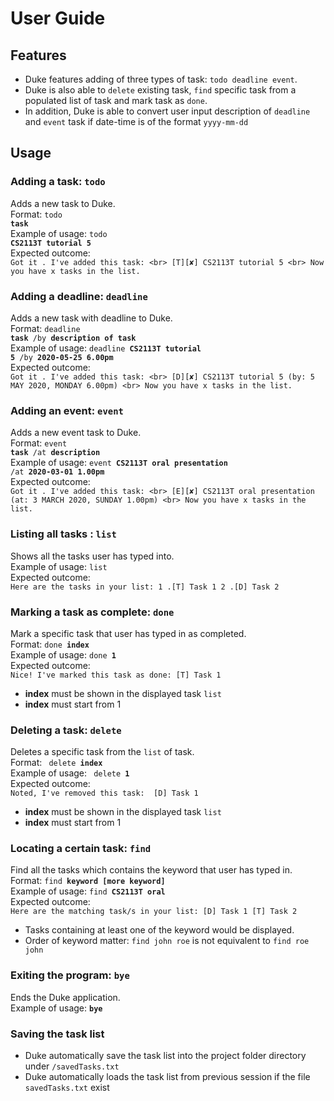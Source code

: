 # User Guide

## Features 
* Duke features adding of three types of task: `todo deadline event`. <br>
* Duke is also able to `delete` existing task, `find` specific task from a populated list of task and mark task as `done`. <br>
* In addition, Duke is able to convert user input description of `deadline` and `event` task if date-time is of the format `yyyy-mm-dd`



## Usage

### Adding a task: <code>todo</code>
Adds a new task to Duke. <br>
Format: <code>todo **task**</code> <br>
Example of usage: <code>todo **CS2113T tutorial 5**</code> <br>
Expected outcome: <br> 
`Got it . I've added this task: <br>
[T][✘] CS2113T tutorial 5 <br>
Now you have x tasks in the list.`

### Adding a deadline: <code>deadline</code>
Adds a new task with deadline to Duke. <br>
Format: <code>deadline **task** /by **description of task**</code> <br>
Example of usage: <code>deadline **CS2113T tutorial 5** /by **2020-05-25 6.00pm**</code> <br>
Expected outcome: <br>
`Got it . I've added this task: <br>
[D][✘] CS2113T tutorial 5 (by: 5 MAY 2020, MONDAY 6.00pm) <br>
Now you have x tasks in the list.`

### Adding an event: <code>event</code>
Adds a new event task to Duke.<br>
Format: <code>event **task** /at **description**</code> <br>
Example of usage: <code>event **CS2113T oral presentation** /at **2020-03-01 1.00pm**</code> <br>
Expected outcome:<br>
`Got it . I've added this task: <br>
[E][✘] CS2113T oral presentation (at: 3 MARCH 2020, SUNDAY 1.00pm) <br>
Now you have x tasks in the list.`

### Listing all tasks : <code>list</code>
Shows all the tasks user has typed into. <br>
Example of usage: <code>list</code> <br>
Expected outcome:<br>
`Here are the tasks in your list:
1 .[T] Task 1
2 .[D] Task 2`

### Marking a task as complete: <code>done</code>
Mark a specific task that user has typed in as completed. <br>
Format: <code>done **index**</code> <br>
Example of usage: <code>done **1**</code> <br>
Expected outcome: <br>
`Nice! I've marked this task as done:
[T] Task 1`
* **index** must be shown in the displayed task <code>list</code> 
* **index** must start from 1 

### Deleting a task: <code>delete</code>
Deletes a specific task from the <code>list</code> of task. <br>
Format: <code> delete **index**</code> <br>
Example of usage: <code> delete **1** </code> <br>
Expected outcome: <br>
`Noted, I've removed this task: 
[D] Task 1`
* **index** must be shown in the displayed task <code>list</code>
* **index** must start from 1
### Locating a certain task: <code>find</code>
Find all the tasks which contains the keyword that user has typed in. <br>
Format: <code>find **keyword [more keyword]**</code> <br>
Example of usage: <code>find **CS2113T oral**</code> <br>
Expected outcome: <br>
`Here are the matching task/s in your list:
[D] Task 1
[T] Task 2`
* Tasks containing at least one of the keyword would be displayed.
* Order of keyword matter: <code>find john roe</code> is not equivalent to <code>find roe john</code>
### Exiting the program: <code>bye</code>
Ends the Duke application.<br>
Example of usage: <code>**bye**</code> <br>
### Saving the task list
* Duke automatically save the task list into the project folder directory under <code>/savedTasks.txt</code> <br>
* Duke automatically loads the task list from previous session if the file <code>savedTasks.txt</code> exist

